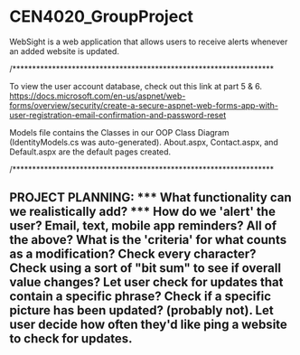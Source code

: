 # CEN4020_GroupProject
WebSight is a web application that allows users to receive alerts whenever an added website is updated.

/******************************************************************

To view the user account database, check out this link at part 5 & 6.
https://docs.microsoft.com/en-us/aspnet/web-forms/overview/security/create-a-secure-aspnet-web-forms-app-with-user-registration-email-confirmation-and-password-reset

Models file contains the Classes in our OOP Class Diagram (IdentityModels.cs was auto-generated).
About.aspx, Contact.aspx, and Default.aspx are the default pages created.  

/******************************************************************



PROJECT PLANNING:
*** What functionality can we realistically add? ***
How do we 'alert' the user? Email, text, mobile app reminders? All of the above?
What is the 'criteria' for what counts as a modification? 
	Check every character?
	Check using a sort of "bit sum" to see if overall value changes?
Let user check for updates that contain a specific phrase?
Check if a specific picture has been updated? (probably not).
Let user decide how often they'd like ping a website to check for updates.
---------------
